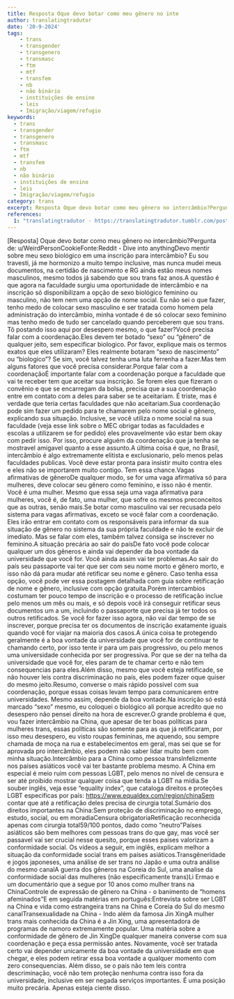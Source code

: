 ```yaml
---
title: Resposta Oque devo botar como meu gênero no inte
author: translatingtradutor
date: '20-9-2024'
tags:
    - trans
    - transgender
    - transgenero
    - transmasc
    - ftm
    - mtf
    - transfem
    - nb
    - não binário
    - instituições de ensino
    - leis
    - Imigração/viagem/refugio
keywords:
  - trans
  - transgender
  - transgenero
  - transmasc
  - ftm
  - mtf
  - transfem
  - nb
  - não binário
  - instituições de ensino
  - leis
  - Imigração/viagem/refugio
category: trans
excerpt: Resposta Oque devo botar como meu gênero no intercâmbio?Pergunta de u/WeirdPersonCookieFonteReddit - Dive into anythingDevo mentir sobre meu sexo ...
references:
  1: "translatingtradutor - https://translatingtradutor.tumblr.com/post/762147974044336128/devo-mentir-sobre-meu-sexo-biol%C3%B3gico-em-uma"
---
```


[Resposta] Oque devo botar como meu gênero no intercâmbio?Pergunta de: u/WeirdPersonCookieFonte:Reddit - Dive into anythingDevo mentir sobre meu sexo biológico em uma inscrição para intercâmbio? Eu sou travesti, já me hormonizo a muito tempo inclusive, mas nunca mudei meus documentos, na certidão de nascimento e RG ainda estão meus nomes masculinos, mesmo todos já sabendo que sou trans faz anos.A questão é que agora na faculdade surgiu uma oportunidade de intercâmbio e na inscrição só disponibilizam a opção de sexo biológico feminino ou masculino, não tem nem uma opção de nome social. Eu não sei o que fazer, tenho medo de colocar sexo masculino e ser tratada como homem pela administração do intercâmbio, minha vontade é de só colocar sexo feminino mas tenho medo de tudo ser cancelado quando perceberem que sou trans. Tô postando isso aqui por desespero mesmo, o que fazer?Você precisa falar com a coordenação.Eles devem ter botado “sexo” ou “gênero” de qualquer jeito, sem especificar biologico. Por favor, explique mais os termos exatos que eles utilizaram? Eles realmente botaram “sexo de nascimento” ou “biologico”? Se sim, você talvez tenha uma luta ferrenha a fazer.Mas tem alguns fatores que você precisa considerar.Porque falar com a coordenaçãoÉ importante falar com a coordenação porque a faculdade que vai te receber tem que aceitar sua inscrição. Se forem eles que fizeram o convênio e que se encarregam da bolsa, precisa que a sua coordenação entre em contato com a deles para saber se te aceitariam. É triste, mas é verdade que teria certas faculdades que não aceitariam.Sua coordenação pode sim fazer um pedido para te chamarem pelo nome social e gênero, explicando sua situação. Inclusive, se você utiliza o nome social na sua faculdade (veja esse link sobre o MEC obrigar todas as faculdades e escolas a utilizarem se for pedido) eles provavelmente vão estar bem okay com pedir isso. Por isso, procure alguém da coordenação que ja tenha se mostravel amigavel quanto a esse assunto.A última coisa é que, no Brasil, intercâmbio é algo extremamente elitista e exclusionario, pelo menos pelas faculdades publicas. Você deve estar pronta para insistir muito contra eles e eles não se importarem muito contigo. Tem essa chance.Vagas afirmativas de gêneroDe qualquer modo, se for uma vaga afirmativa só para mulheres, deve colocar seu gênero como feminino, e isso não é mentir. Você é uma mulher. Mesmo que essa seja uma vaga afirmativa para mulheres, você é, de fato, uma mulher, que sofre os mesmos preconceitos que as outras, senão mais.Se botar como masculino vai ser recusada pelo sistema para vagas afirmativas, exceto se você falar com a coordenação. Eles irão entrar em contato com os responsáveis para informar da sua situação de gênero no sistema da sua própria faculdade e não te excluir de imediato. Mas se falar com eles, também talvez consiga se inscrever no feminino.A situação precária ao sair do paísDe fato você pode colocar qualquer um dos gêneros e ainda vai depender da boa vontade da universidade que você for. Você ainda assim vai ter problemas.Ao sair do país seu passaporte vai ter que ser com seu nome morto e gênero morto, e isso não dá para mudar até retificar seu nome e gênero. Caso tenha essa opção, você pode ver essa postagem detalhada com guia sobre retificação de nome e gênero, inclusive com opção gratuita.Porém intercambios costumam ter pouco tempo de inscrição e o processo de retificação inclue pelo menos um mês ou mais, e só depois você irá conseguir retificar seus documentos um a um, incluindo o passaporte que precisa já ter todos os outros retificados. Se você for fazer isso agora, não vai dar tempo de se inscrever, porque precisa ter os documentos de inscrição exatamente iguais quando você for viajar na maioria dos casos.A única coisa te protegendo geralmente é a boa vontade da universidade que você for de continuar te chamando certo, por isso tente ir para um pais progressivo, ou pelo menos uma universidade conhecida por ser progressiva. Por que se der na telha da universidade que você for, eles param de te chamar certo e não tem consequencias para eles.Além disso, mesmo que você esteja retificade, se não houver leis contra discriminação no país, eles podem fazer oque quiser do mesmo jeito.Resumo, converse o mais rápido possível com sua coordenação, porque essas coisas levam tempo para comunicarem entre universidades. Mesmo assim, depende da boa vontade.Na inscrição só está marcado “sexo” mesmo, eu coloquei o biológico ali porque acredito que no desespero não pensei direito na hora de escrever.O grande problema é que, vou fazer intercâmbio na China, que apesar de ter boas políticas para mulheres trans, essas políticas são somente para as que já retificaram, por isso meu desespero, eu visto roupas femininas, me aquendo, sou sempre chamada de moça na rua e estabelecimentos em geral, mas sei que se for aprovada pro intercâmbio, eles podem não saber lidar muito bem com minha situação.Intercâmbio para a China como pessoa transInfelizmente nos países asiáticos você vai ter bastante problema mesmo. A China em especial é meio ruim com pessoas LGBT, pelo menos no nível de censura e ser até proibido mostrar qualquer coisa que tenda a LGBT na mídia.Se souber inglês, veja esse “equality index”, que cataloga direitos e proteções LGBT especificas por país: https://www.equaldex.com/region/chinaSem contar que até a retificação deles precisa de cirurgia total.Sumário dos direitos importantes na China:Sem proteção de discriminação no emprego, estudo, social, ou em moradiaCensura obrigatoriaRetificação reconhecida apenas com cirurgia total59/100 pontos, dado como “neutro”Países asiáticos são bem melhores com pessoas trans do que gay, mas você ser passavel vai ser crucial nesse quesito, porque esses paises valorizam a conformidade social. Os vídeos a seguir, em inglês, explicam melhor a situação da conformidade social trans em países asiáticos.Transgêneridade  e jogos japoneses, uma análise de ser trans no Japão e uma outra análise do mesmo canalA guerra dos gêneros na Coreia do Sul, uma analise da conformidade social das mulheres (não especificamente trans)Li Ermao e um documentário que a segue por 10 anos como mulher trans na ChinaControle de expressão de gênero na China - o banimento de “homens afeminados”E em seguida matérias em português:Entrevista sobre ser LGBT na China e vida como estrangeira trans na China e Coreia do Sul  do mesmo canalTransexualidade na China - Indo além da famosa Jin XingA mulher trans mais conhecida da China é a Jin Xing, uma apresentadora de programas de namoro extremamente popular. Uma matéria sobre a conformidade de gênero de Jin XingDe qualquer maneira converse com sua coordenação e peça essa permissão antes. Novamente, você ser tratada certo vai depender unicamente da boa vontade da universidade em que chegar, e eles podem retirar essa boa vontade a qualquer momento com zero consequencias. Além disso, se o país não tem leis contra descriminação, você não tem proteção nenhuma contra isso fora da universidade, inclusive em ser negada serviços importantes. É uma posição muito precária. Apenas esteja ciente disso.